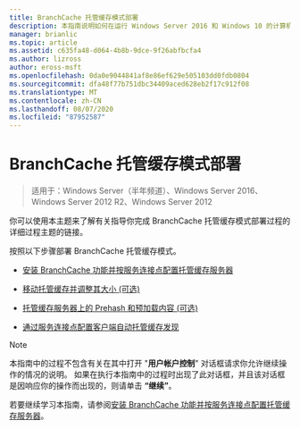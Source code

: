 ```yaml
---
title: BranchCache 托管缓存模式部署
description: 本指南说明如何在运行 Windows Server 2016 和 Windows 10 的计算机上以托管缓存模式部署 BranchCache
manager: brianlic
ms.topic: article
ms.assetid: c635fa48-d064-4b8b-9dce-9f26abfbcfa4
ms.author: lizross
author: eross-msft
ms.openlocfilehash: 0da0e9044841af8e86ef629e505103dd0fdb0804
ms.sourcegitcommit: dfa48f77b751dbc34409aced628eb2f17c912f08
ms.translationtype: MT
ms.contentlocale: zh-CN
ms.lasthandoff: 08/07/2020
ms.locfileid: "87952587"
---
```

# <a name="branchcache-hosted-cache-mode-deployment"></a>BranchCache 托管缓存模式部署

>适用于：Windows Server（半年频道）、Windows Server 2016、Windows Server 2012 R2、Windows Server 2012

你可以使用本主题来了解有关指导你完成 BranchCache 托管缓存模式部署过程的详细过程主题的链接。

按照以下步骤部署 BranchCache 托管缓存模式。

- [安装 BranchCache 功能并按服务连接点配置托管缓存服务器](5-Bc-Feature-Scp.md)

- [移动托管缓存并调整其大小 &#40;可选&#41;](6-Bc-Move-Resize-Cache.md)

- [托管缓存服务器上的 Prehash 和预加载内容 &#40;可选&#41;](7-Bc-Prehash-Preload.md)

- [通过服务连接点配置客户端自动托管缓存发现](10-Bc-Client-By-Scp.md)

>[!NOTE]
>本指南中的过程不包含有关在其中打开 "**用户帐户控制**" 对话框请求你允许继续操作的情况的说明。 如果在执行本指南中的过程时出现了此对话框，并且该对话框是因响应你的操作而出现的，则请单击 **“继续”**。

若要继续学习本指南，请参阅[安装 BranchCache 功能并按服务连接点配置托管缓存服务器](5-Bc-Feature-Scp.md)。
